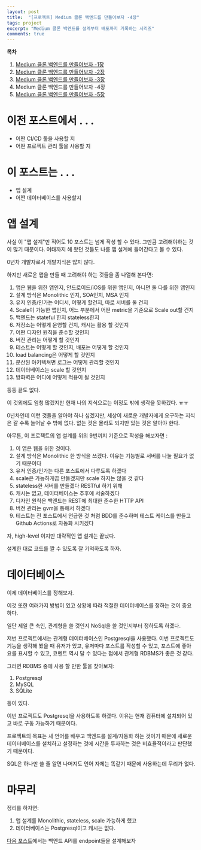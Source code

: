 ```yaml
---
layout: post
title:  "[프로젝트] Medium 클론 백엔드를 만들어보자 -4장"
tags: project
excerpt: "Medium 클론 백엔드를 설계부터 배포까지 기록하는 시리즈"
comments: true
---
```


**목차**
1. [Medium 클론 백엔드를 만들어보자 -1장]({{site.baseurl}}/프로젝트-Medium-클론-백엔드를-만들어보자-1장/)
2. [Medium 클론 백엔드를 만들어보자 -2장]({{site.baseurl}}/프로젝트-Medium-클론-백엔드를-만들어보자-2장/)
3. [Medium 클론 백엔드를 만들어보자 -3장]({{site.baseurl}}/프로젝트-Medium-클론-백엔드를-만들어보자-3장/)
4. Medium 클론 백엔드를 만들어보자 -4장
5. [Medium 클론 백엔드를 만들어보자 -5장]({{site.baseurl}}/프로젝트-Medium-클론-백엔드를-만들어보자-5장/)

# 이전 포스트에서 . . .
- 어떤 CI/CD 툴을 사용할 지
- 어떤 프로젝트 관리 툴을 사용할 지

# 이 포스트는 . . .
- 앱 설계
- 어떤 데이터베이스를 사용할지

# 앱 설계

사실 이 "앱 설계"만 적어도 10 포스트는 넘게 작성 할 수 있다. 그만큼 고려해야하는 것이 많기 때문이다. 여태까지 해 왔던 것들도 나름 앱 설계에 들어간다고 볼 수 있다.

0년차 개발자로서 개발지식은 많지 않다.

하지만 새로운 앱을 만들 때 고려해야 하는 것들을 좀 나열해 본다면:

1. 앱은 웹을 위한 앱인지, 안드로이드/iOS를 위한 앱인지, 아니면 둘 다를 위한 앱인지
2. 설계 방식은 Monolithic 인지, SOA인지, MSA 인지
3. 유저 인증/인가는 어디서, 어떻게 할건지, 따로 서버를 둘 건지
4. Scale이 가능한 앱인지, 어느 부분에서 어떤 metric을 기준으로 Scale out할 건지
5. 백엔드는 stateful 한지 stateless한지
6. 저장소는 어떻게 운영할 건지, 캐시는 활용 할 것인지
7. 어떤 디자인 원칙을 준수할 것인지
8. 버전 관리는 어떻게 할 것인지
9. 테스트는 어떻게 할 것인지, 배포는 어떻게 할 것인지
10. load balancing은 어떻게 할 것인지
11. 분산된 아키텍쳐면 로그는 어떻게 관리할 것인지
12. 데이터베이스는 scale 할 것인지
13. 방화벽은 어디에 어떻게 적용이 될 것인지

등등 끝도 없다. 

이 것외에도 엄청 많겠지만 현재 나의 지식으로는 이정도 밖에 생각을 못하겠다. ㅠㅠ

0년차인데 이런 것들을 알아야 하나 싶겠지만, 세상이 새로운 개발자에게 요구하는 지식은 갈 수록 늘어날 수 밖에 없다. 없는 것은 몰라도 되지만 있는 것은 알아야 한다. 

아무튼, 이 프로젝트의 앱 설계를 위의 9번끼지 기준으로 작성을 해보자면 :

1. 이 앱은 웹을 위한 것이다.
2. 설계 방식은 Monolithic 한 방식을 쓰겠다. 이유는 기능별로 서버를 나눌 필요가 없기 때문이다
3. 유저 인증/인가는 다른 포스트에서 다루도록 하겠다
4. scale은 가능하게끔 만들겠지만 scale 하지는 않을 것 같다
5. stateless한 서버를 만들겠다 RESTful 하기 위해
6. 캐시는 없고, 데이터베이스는 추후에 서술하겠다
7. 디자인 원칙은 백엔드는 REST에 최대한 준수한 HTTP API
8. 버전 관리는 gvm을 통해서 하겠다
9. 테스트는 전 포스트에서 언급한 것 처럼 BDD를 준수하며 테스트 케이스를 만들고 Github Actions로 자동화 시키겠다

자, high-level 이지만 대략적인 앱 설계는 끝났다. 

설계한 대로 코드를 짤 수 있도록 잘 기억하도록 하자.

# 데이터베이스

이제 데이터베이스를 정해보자. 

이것 또한 여러가지 방법이 있고 상황에 따라 적절한 데이터베이스를 정하는 것이 중요하다. 

일단 제일 큰 축인, 관계형을 쓸 것인지 NoSql을 쓸 것인지부터 정하도록 하겠다. 

저번 프로젝트에서는 관계형 데이터베이스인 Postgresql을 사용했다. 이번 프로젝트도 기능을 생각해 봤을 때 유저가 있고, 유저마다 포스트를 작성할 수 있고, 포스트에 좋아요를 표시할 수 있고, 코멘트 역시 달 수 있다는 점에서 관계형 RDBMS가 좋은 것 같다.

그러면 RDBMS 중에 사용 할 만한 툴을 찾아보자:

1. Postgresql
2. MySQL
3. SQLite

등이 있다. 

이번 프로젝트도 Postgresql을 사용하도록 하겠다. 이유는 현재 컴퓨터에 설치되어 있고 바로 구동 가능하기 때문이다. 

프로젝트의 목표는 새 언어를 배우고 백엔드를 설계/자동화 하는 것이기 때문에 새로운 데이터베이스를 설치하고 설정하는 것에 시간을 투자하는 것은 비효율적이라고 판단했기 때문이다. 

SQL은 하나만 쓸 줄 알면 나머지도 언어 자체는 똑같기 때문에 사용하는데 무리가 없다. 

# 마무리

정리를 하자면:

1. 앱 설계를 Monolithic, stateless, scale 가능하게 했고
2. 데이터베이스는 Postgresql이고 캐시는 없다.

[다음 포스트]({{site.baseurl}}/프로젝트-Medium-클론-백엔드를-만들어보자-5장/)에서는 백엔드 API를 endpoint들을 설계해보자

